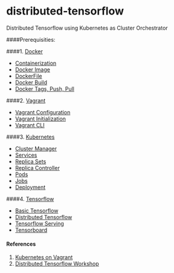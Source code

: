 # distributed-tensorflow

Distributed Tensorflow using Kubernetes as Cluster Orchestrator

####Prerequisities:

####1. [Docker](https://github.com/docker/docker)
  * [Containerization](https://www.digitalocean.com/community/tutorials/the-docker-ecosystem-an-overview-of-containerization)
  * [Docker Image](https://docs.docker.com/engine/tutorials/dockerimages/)
  * [DockerFile](https://docs.docker.com/engine/reference/builder/)
  * [Docker Build](https://docs.docker.com/engine/tutorials/dockerimages/)
  * [Docker Tags, Push, Pull](https://docs.docker.com/engine/getstarted/step_six/)

####2. [Vagrant](https://github.com/mitchellh/vagrant)
  * [Vagrant Configuration](https://www.vagrantup.com/docs/vagrantfile/)
  * [Vagrant Initialization](https://www.vagrantup.com/docs/getting-started/)
  * [Vagrant CLI](https://www.vagrantup.com/docs/cli/)

####3. [Kubernetes](https://github.com/kubernetes/kubernetes)
  * [Cluster Manager](http://kubernetes.io/docs/admin/cluster-management/)
  * [Services](http://kubernetes.io/docs/user-guide/services/)
  * [Replica Sets](http://kubernetes.io/docs/user-guide/replicasets/)
  * [Replica Controller](http://kubernetes.io/docs/user-guide/replication-controller/)
  * [Pods](http://kubernetes.io/docs/user-guide/pods/)
  * [Jobs](http://kubernetes.io/docs/user-guide/jobs/)
  * [Deployment](http://kubernetes.io/docs/user-guide/deployments/)

####4. [Tensorflow](https://github.com/tensorflow/tensorflow)
  * [Basic Tensorflow](https://github.com/aymericdamien/TensorFlow-Examples)
  * [Distributed Tensorflow](https://www.tensorflow.org/versions/r0.10/how_tos/distributed/index.html)
  * [Tensorflow Serving](https://tensorflow.github.io/serving/)
  * [Tensorboard](https://www.tensorflow.org/versions/r0.10/how_tos/summaries_and_tensorboard/index.html)


#### References
1. [Kubernetes on Vagrant](https://coreos.com/kubernetes/docs/latest/kubernetes-on-vagrant-single.html)<br>
2. [Distributed Tensorflow Workshop](https://github.com/amygdala/tensorflow-workshop)<br>

